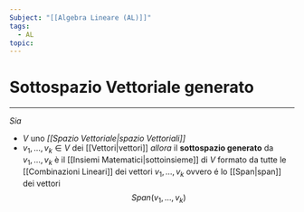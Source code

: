 ```yaml
---
Subject: "[[Algebra Lineare (AL)]]"
tags:
  - AL
topic:
---
```


# Sottospazio Vettoriale generato
---
_Sia_ 
- $V$ uno _[[Spazio Vettoriale|spazio Vettoriali]]_ 
- $v_1,\dots,v_k  \in V$ dei [[Vettori|vettori]] 
_allora_ il __sottospazio generato__ da $v_1,\dots,v_k$   è il [[Insiemi Matematici|sottoinsieme]] di $V$ formato da tutte le [[Combinazioni Lineari]] dei vettori $v_1,\dots,v_k$ 
ovvero é lo [[Span|span]] dei vettori$$
Span(v_1,\dots,v_k)
$$
